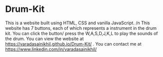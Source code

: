 # Drum-Kit
This is a website built using HTML, CSS and vanilla JavaScript. /n
This website has 7 buttons, each of which represents a instrument in the drum kit.
You can click the button/ press the W,A,S,D,J,K,L to play the sounds of the drum.
You can view the website at https://varadasainikhil.github.io/Drum-Kit/ .
You can contact me at https://www.linkedin.com/in/varadasainikhil/
